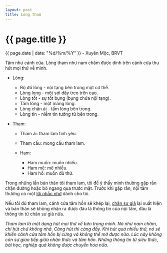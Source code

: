 ```yaml
---
layout: post
title: Lòng tham
---
```


{{ page.title }}
================
<p class="meta">{{ page.date | date: "%d/%m/%Y" }} - Xuyên Mộc, BRVT</p>

Tâm như cánh cửa. Lòng tham như nam châm được dính trên cánh cửa thu hút mọi thứ về mình. 

- Lòng:
  - Bộ đồ lòng - nội tạng bên trong một cơ thể.
  - Lòng lọng - một sợi dây treo trên cao.
  - Lòng tốt - sự tốt bụng (bụng chứa nội tạng).
  - Tấm lòng - một mảng lòng.
  - Lòng chân ái - tấm lòng bên trong. 
  - Lòng tin - niềm tin tưởng từ bên trong.

- Tham:
  - Tham ái: tham lam tình yêu.
  - Tham cầu: mong cầu tham lam.

  - Ham:
    - Ham muốn: muốn nhiều.
    - Ham mê: mê nhiều.
    - Ham hố: muốn đủ thứ.

Trong những lần bản thân tôi tham lam, tôi để ý thấy mình thường gặp rắn chặn đường hoặc bò ngang qua trước mặt. Trước khi gặp rắn, nội tâm thường có một [lời nhắc nhở](https://cuocdoi.net/2025/04/22/loi-nhac-nho.html) dành cho tôi. 

Nếu tôi đủ tham lam, cánh cửa tâm hồn sẽ khép lại, [chân sư giả](https://cuocdoi.net/2025/04/25/chan-su-gia.html) lại xuất hiện và bản thân sẽ không nhận ra được đâu là thông tin của nội tâm, đâu là thông tin từ chân sư giả nữa.
   
*Tham lam là một dạng hút mọi thứ về bên trong mình. Nó như nam châm, chỉ hút chứ không nhả. Càng hút thì càng đầy. Khi hút quá nhiều thứ, nó sẽ khiến cảnh cửa tâm hồn bị cứng và không thể mở được nữa. Lúc này không còn sự giao tiếp giữa nhận thức và tâm hồn. Những thông tin từ siêu thức, bài học, nghiệp quả không được chuyển hóa nữa.*
